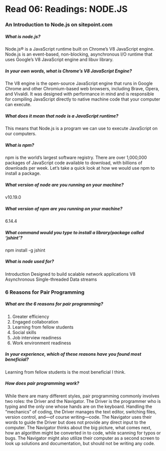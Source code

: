 # Read 06: Readings: NODE.JS


### An Introduction to Node.js on sitepoint.com
##### What is node.js?
Node.js® is a JavaScript runtime built on Chrome’s V8 JavaScript engine.
Node.js is an event-based, non-blocking, asynchronous I/O runtime that uses Google’s V8 JavaScript engine and libuv library.

##### In your own words, what is Chrome’s V8 JavaScript Engine?
The V8 engine is the open-source JavaScript engine that runs in Google Chrome and other Chromium-based web browsers, including Brave, Opera, and Vivaldi. It was designed with performance in mind and is responsible for compiling JavaScript directly to native machine code that your computer can execute.

##### What does it mean that node is a JavaScript runtime?
This means that Node.js is a program we can use to execute JavaScript on our computers. 

##### What is npm?
npm is the world’s largest software registry. There are over 1,000,000 packages of JavaScript code available to download, with billions of downloads per week. Let’s take a quick look at how we would use npm to install a package.

##### What version of node are you running on your machine?
v10.19.0

##### What version of npm are you running on your machine?
6.14.4

##### What command would you type to install a library/package called ‘jshint’?
npm install -g jshint

##### What is node used for?
Introduction
Designed to build scalable network applications
V8
Asynchronous
Single-threaded
Data streams


### 6 Reasons for Pair Programming

##### What are the 6 reasons for pair programming?
1. Greater efficiency
2. Engaged collaboration
3. Learning from fellow students
4. Social skills
5. Job interview readiness
6. Work environment readiness

##### In your experience, which of these reasons have you found most beneficial?
Learning from fellow students is the most beneficial I think.


##### How does pair programming work?
While there are many different styles, pair programming commonly involves two roles: the Driver and the Navigator. The Driver is the programmer who is typing and the only one whose hands are on the keyboard. Handling the “mechanics” of coding, the Driver manages the text editor, switching files, version control, and—of course writing—code. The Navigator uses their words to guide the Driver but does not provide any direct input to the computer. The Navigator thinks about the big picture, what comes next, how an algorithm might be converted in to code, while scanning for typos or bugs. The Navigator might also utilize their computer as a second screen to look up solutions and documentation, but should not be writing any code.



